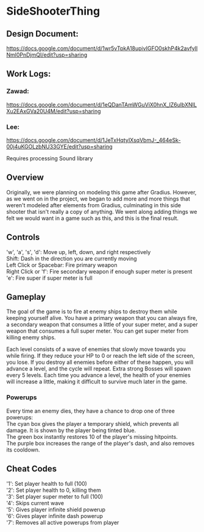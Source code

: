 # SideShooterThing
## Design Document:
https://docs.google.com/document/d/1wr5vTpkA18upivIGFO0skhP4k2avfyIlNml0PnDjmQI/edit?usp=sharing
## Work Logs:
### Zawad:
https://docs.google.com/document/d/1eQDanTAmWGuViX0hnX_lZ6ulbXNILXu2EAxGVa20U4M/edit?usp=sharing <br />
### Lee:
https://docs.google.com/document/d/1JeTxHqtyIXsqVbmJ-_464eSk-00j4uKGOLzbNU33GYE/edit?usp=sharing


Requires processing Sound library

## Overview
Originally, we were planning on modeling this game after Gradius. However, as we went on in the project, we began to add more and more things that weren't modeled after elements from Gradius, culminating in this side shooter that isn't really a copy of anything. We went along adding things we felt we would want in a game such as this, and this is the final result.

## Controls
'w', 'a', 's', 'd': Move up, left, down, and right respectively<br />
Shift: Dash in the direction you are currently moving<br />
Left Click or Spacebar: Fire primary weapon<br />
Right Click or 'f': Fire secondary weapon if enough super meter is present<br />
'e': Fire super if super meter is full

## Gameplay
The goal of the game is to fire at enemy ships to destroy them while keeping yourself alive. You have a primary weapon that you can always fire, a secondary weapon that consumes a little of your super meter, and a super weapon that consumes a full super meter. You can get super meter from killing enemy ships.

Each level consists of a wave of enemies that slowly move towards you while firing. If they reduce your HP to 0 or reach the left side of the screen, you lose. If you destroy all enemies before either of these happen, you will advance a level, and the cycle will repeat. Extra strong Bosses will spawn every 5 levels. Each time you advance a level, the health of your enemies will increase a little, making it difficult to survive much later in the game.

### Powerups
Every time an enemy dies, they have a chance to drop one of three powerups:<br />
The cyan box gives the player a temporary shield, which prevents all damage. It is shown by the player being tinted blue.<br />
The green box instantly restores 10 of the player's missing hitpoints.<br />
The purple box increases the range of the player's dash, and also removes its cooldown.


## Cheat Codes
'1': Set player health to full (100)<br />
'2': Set player health to 0, killing them<br />
'3': Set player super meter to full (100)<br />
'4': Skips current wave<br />
'5': Gives player infinite shield powerup<br />
'6': Gives player infinite dash powerup<br />
'7': Removes all active powerups from player
